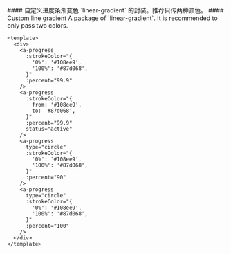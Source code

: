 <cn>
#### 自定义进度条渐变色
`linear-gradient` 的封装。推荐只传两种颜色。
</cn>

<us>
#### Custom line gradient
A package of `linear-gradient`. It is recommended to only pass two colors.
</us>

```tpl
<template>
  <div>
    <a-progress
      :strokeColor="{
        '0%': '#108ee9',
        '100%': '#87d068',
      }"
      :percent="99.9"
    />
    <a-progress
      :strokeColor="{
        from: '#108ee9',
        to: '#87d068',
      }"
      :percent="99.9"
      status="active"
    />
    <a-progress
      type="circle"
      :strokeColor="{
        '0%': '#108ee9',
        '100%': '#87d068',
      }"
      :percent="90"
    />
    <a-progress
      type="circle"
      :strokeColor="{
        '0%': '#108ee9',
        '100%': '#87d068',
      }"
      :percent="100"
    />
  </div>
</template>
```
